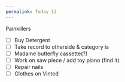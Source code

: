 ```yaml
---
permalink: Today 13
---
```

Painkillers 

- [ ] Buy Detergent 
- [ ] Take record to otherside & category is 
- [ ] Madame butterfly cassette(?)
- [ ] Work on saw piece / add toy piano (find it)
- [ ] Repair nails 
- [ ] Clothes on Vinted